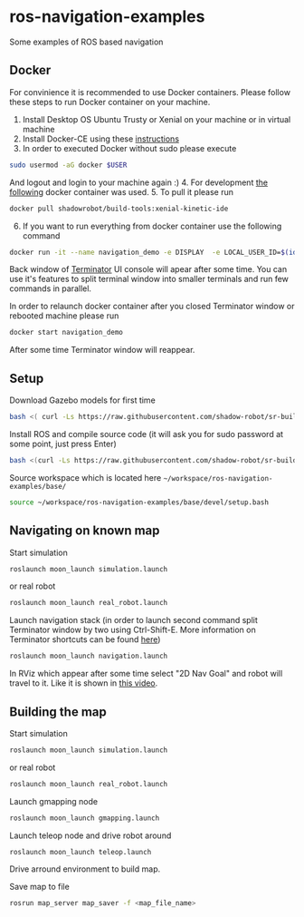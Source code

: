 # ros-navigation-examples

Some examples of ROS based navigation

## Docker
For convinience it is recommended to use Docker containers. 
Please follow these steps to run Docker container on your machine.
 
 1. Install Desktop OS Ubuntu Trusty or Xenial on your machine or in virtual machine
 2. Install Docker-CE using these [instructions](https://docs.docker.com/engine/installation/linux/docker-ce/ubuntu/)
 3. In order to executed Docker without sudo please execute
```bash
sudo usermod -aG docker $USER
```
And logout and login to your machine again :)
 4. For development [the following](https://hub.docker.com/r/shadowrobot/build-tools/) docker container was used.
 5. To pull it please run
```bash
docker pull shadowrobot/build-tools:xenial-kinetic-ide
```
 6. If you want to run everything from docker container use the following command
```bash
docker run -it --name navigation_demo -e DISPLAY  -e LOCAL_USER_ID=$(id -u) -v /tmp/.X11-unix:/tmp/.X11-unix:rw shadowrobot/build-tools:xenial-kinetic-ide
```

Back window of [Terminator](https://gnometerminator.blogspot.com/p/introduction.html) UI console will apear after some time.
You can use it's features to split terminal window into smaller terminals and run few commands in parallel. 

In order to relaunch docker container after you closed Terminator window or rebooted machine please run
```bash
docker start navigation_demo
```
After some time Terminator window will reappear.

## Setup

Download Gazebo models for first time

```bash
bash <( curl -Ls https://raw.githubusercontent.com/shadow-robot/sr-build-tools/F_add_gazebo_models_loading/docker/utils/load_gazebo_models.sh)
```

Install ROS and compile source code (it will ask you for sudo password at some point, just press Enter)

```bash
bash <(curl -Ls https://raw.githubusercontent.com/shadow-robot/sr-build-tools/master/ansible/deploy.sh) -o AndriyPt -r ros-navigation-examples -b kinetic-devel -v kinetic

```

Source workspace which is located here `~/workspace/ros-navigation-examples/base/`
```bash
source ~/workspace/ros-navigation-examples/base/devel/setup.bash
```

## Navigating on known map

Start simulation

```bash
roslaunch moon_launch simulation.launch
```

or real robot

```bash
roslaunch moon_launch real_robot.launch
```

Launch navigation stack (in order to launch second command split Terminator window by two using Ctrl-Shift-E. More information on Terminator shortcuts can be found [here](https://dmaricic.wordpress.com/2011/01/28/terminator-keyboard-shortcuts/)) 
```bash
roslaunch moon_launch navigation.launch
```

In RViz which appear after some time select "2D Nav Goal" and robot will travel to it.
Like it is shown in [this video](https://www.youtube.com/watch?v=xSdHlC2ISq8).

## Building the map

Start simulation

```bash
roslaunch moon_launch simulation.launch
```

or real robot

```bash
roslaunch moon_launch real_robot.launch
```

Launch gmapping node

```bash
roslaunch moon_launch gmapping.launch
```

Launch teleop node and drive robot around
```bash
roslaunch moon_launch teleop.launch
```

Drive arround environment to build map.

Save map to file
```bash
rosrun map_server map_saver -f <map_file_name>
```
